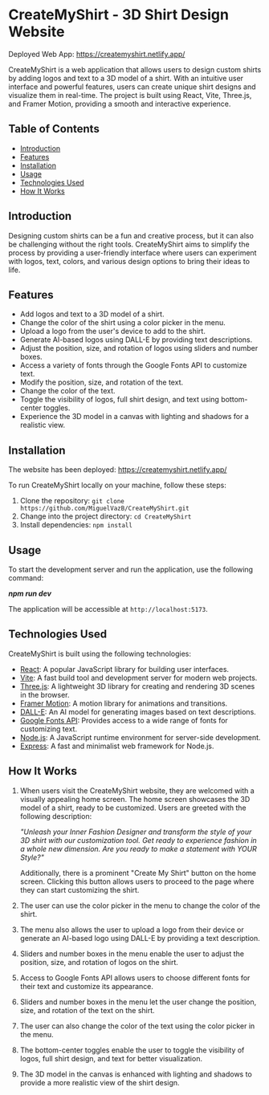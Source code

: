 # CreateMyShirt - 3D Shirt Design Website

Deployed Web App: https://createmyshirt.netlify.app/

CreateMyShirt is a web application that allows users to design custom shirts by adding logos and text to a 3D model of a shirt. With an intuitive user interface and powerful features, users can create unique shirt designs and visualize them in real-time. The project is built using React, Vite, Three.js, and Framer Motion, providing a smooth and interactive experience.

## Table of Contents

- [Introduction](#introduction)
- [Features](#features)
- [Installation](#installation)
- [Usage](#usage)
- [Technologies Used](#technologies-used)
- [How It Works](#how-it-works)

## Introduction

Designing custom shirts can be a fun and creative process, but it can also be challenging without the right tools. CreateMyShirt aims to simplify the process by providing a user-friendly interface where users can experiment with logos, text, colors, and various design options to bring their ideas to life.

## Features

- Add logos and text to a 3D model of a shirt.
- Change the color of the shirt using a color picker in the menu.
- Upload a logo from the user's device to add to the shirt.
- Generate AI-based logos using DALL-E by providing text descriptions.
- Adjust the position, size, and rotation of logos using sliders and number boxes.
- Access a variety of fonts through the Google Fonts API to customize text.
- Modify the position, size, and rotation of the text.
- Change the color of the text.
- Toggle the visibility of logos, full shirt design, and text using bottom-center toggles.
- Experience the 3D model in a canvas with lighting and shadows for a realistic view.

## Installation

The website has been deployed: https://createmyshirt.netlify.app/

To run CreateMyShirt locally on your machine, follow these steps:

1. Clone the repository: `git clone https://github.com/MiguelVazB/CreateMyShirt.git`
2. Change into the project directory: `cd CreateMyShirt`
3. Install dependencies: `npm install`

## Usage

To start the development server and run the application, use the following command:

***npm run dev***

The application will be accessible at `http://localhost:5173`.

## Technologies Used

CreateMyShirt is built using the following technologies:

- [React](https://reactjs.org/): A popular JavaScript library for building user interfaces.
- [Vite](https://vitejs.dev/): A fast build tool and development server for modern web projects.
- [Three.js](https://threejs.org/): A lightweight 3D library for creating and rendering 3D scenes in the browser.
- [Framer Motion](https://www.framer.com/motion/): A motion library for animations and transitions.
- [DALL-E](https://openai.com/research/dall-e): An AI model for generating images based on text descriptions.
- [Google Fonts API](https://developers.google.com/fonts): Provides access to a wide range of fonts for customizing text.
- [Node.js](https://nodejs.org/): A JavaScript runtime environment for server-side development.
- [Express](https://expressjs.com/): A fast and minimalist web framework for Node.js.

## How It Works

1. When users visit the CreateMyShirt website, they are welcomed with a visually appealing home screen. The home screen showcases the 3D model of a shirt, ready to be customized. Users are greeted with the following description:

   *"Unleash your Inner Fashion Designer and transform the style of your 3D shirt with our customization
   tool. Get ready to experience fashion in a whole new dimension.
   Are you ready to make a statement with YOUR
   Style?"*

   Additionally, there is a prominent "Create My Shirt" button on the home screen. Clicking this button allows users to proceed to the page where they can start customizing the shirt.

2. The user can use the color picker in the menu to change the color of the shirt.
3. The menu also allows the user to upload a logo from their device or generate an AI-based logo using DALL-E by providing a text description.
4. Sliders and number boxes in the menu enable the user to adjust the position, size, and rotation of logos on the shirt.
5. Access to Google Fonts API allows users to choose different fonts for their text and customize its appearance.
6. Sliders and number boxes in the menu let the user change the position, size, and rotation of the text on the shirt.
7. The user can also change the color of the text using the color picker in the menu.
8. The bottom-center toggles enable the user to toggle the visibility of logos, full shirt design, and text for better visualization.
9. The 3D model in the canvas is enhanced with lighting and shadows to provide a more realistic view of the shirt design.
